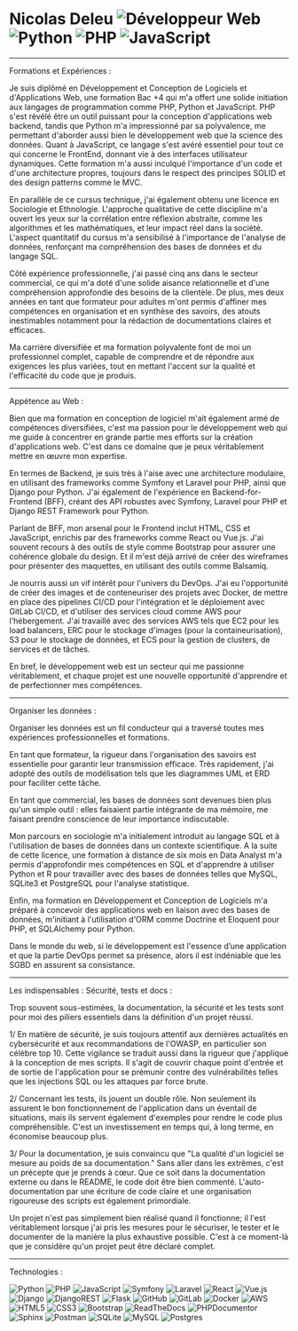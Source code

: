 # Nicolas Deleu ![Développeur Web](https://img.shields.io/badge/Développeur_Web-2C2F33?style=for-the-badge&logo=dev.to&logoColor=white) ![Python](https://img.shields.io/badge/-Python-3776AB?style=for-the-badge&logo=python&logoColor=white) ![PHP](https://img.shields.io/badge/-PHP-777BB4?style=for-the-badge&logo=php&logoColor=white) ![JavaScript](https://img.shields.io/badge/-JavaScript-F7DF1E?style=for-the-badge&logo=javascript&logoColor=black)

___________________________________________________________________________________________________________________________________________________

Formations et Expériences :

Je suis diplômé en Développement et Conception de Logiciels et d'Applications Web, une formation Bac +4 qui m'a offert une solide initiation aux langages de programmation comme PHP, Python et JavaScript. PHP s'est révélé être un outil puissant pour la conception d'applications web backend, tandis que Python m'a impressionné par sa polyvalence, me permettant d'aborder aussi bien le développement web que la science des données. Quant à JavaScript, ce langage s'est avéré essentiel pour tout ce qui concerne le FrontEnd, donnant vie à des interfaces utilisateur dynamiques. Cette formation m'a aussi inculqué l'importance d'un code et d'une architecture propres, toujours dans le respect des principes SOLID et des design patterns comme le MVC.

En parallèle de ce cursus technique, j'ai également obtenu une licence en Sociologie et Ethnologie. L'approche qualitative de cette discipline m'a ouvert les yeux sur la corrélation entre réflexion abstraite, comme les algorithmes et les mathématiques, et leur impact réel dans la société. L'aspect quantitatif du cursus m'a sensibilisé à l'importance de l'analyse de données, renforçant ma compréhension des bases de données et du langage SQL.

Côté expérience professionnelle, j'ai passé cinq ans dans le secteur commercial, ce qui m'a doté d'une solide aisance relationnelle et d'une compréhension approfondie des besoins de la clientèle. De plus, mes deux années en tant que formateur pour adultes m'ont permis d'affiner mes compétences en organisation et en synthèse des savoirs, des atouts inestimables notamment pour la rédaction de documentations claires et efficaces.

Ma carrière diversifiée et ma formation polyvalente font de moi un professionnel complet, capable de comprendre et de répondre aux exigences les plus variées, tout en mettant l'accent sur la qualité et l'efficacité du code que je produis.

___________________________________________________________________________________________________________________________________________________

Appétence au Web :

Bien que ma formation en conception de logiciel m'ait également armé de compétences diversifiées, c'est ma passion pour le développement web qui me guide à concentrer en grande partie mes efforts sur la création d'applications web. C'est dans ce domaine que je peux véritablement mettre en œuvre mon expertise.

En termes de Backend, je suis très à l'aise avec une architecture modulaire, en utilisant des frameworks comme Symfony et Laravel pour PHP, ainsi que Django pour Python. J'ai également de l'expérience en Backend-for-Frontend (BFF), créant des API robustes avec Symfony, Laravel pour PHP et Django REST Framework pour Python.

Parlant de BFF, mon arsenal pour le Frontend inclut HTML, CSS et JavaScript, enrichis par des frameworks comme React ou Vue.js. J'ai souvent recours à des outils de style comme Bootstrap pour assurer une cohérence globale du design. Et il m'est déjà arrivé de créer des wireframes pour présenter des maquettes, en utilisant des outils comme Balsamiq.

Je nourris aussi un vif intérêt pour l'univers du DevOps. J'ai eu l'opportunité de créer des images et de conteneuriser des projets avec Docker, de mettre en place des pipelines CI/CD pour l'intégration et le déploiement avec GitLab CI/CD, et d'utiliser des services cloud comme AWS pour l'hébergement. J'ai travaillé avec des services AWS tels que EC2 pour les load balancers, ERC pour le stockage d'images (pour la containeurisation), S3 pour le stockage de données, et ECS pour la gestion de clusters, de services et de tâches.

En bref, le développement web est un secteur qui me passionne véritablement, et chaque projet est une nouvelle opportunité d'apprendre et de perfectionner mes compétences.

___________________________________________________________________________________________________________________________________________________

Organiser les données :

Organiser les données est un fil conducteur qui a traversé toutes mes expériences professionnelles et formations.

En tant que formateur, la rigueur dans l'organisation des savoirs est essentielle pour garantir leur transmission efficace. Très rapidement, j'ai adopté des outils de modélisation tels que les diagrammes UML et ERD pour faciliter cette tâche.

En tant que commercial, les bases de données sont devenues bien plus qu'un simple outil : elles faisaient partie intégrante de ma mémoire, me faisant prendre conscience de leur importance indiscutable.

Mon parcours en sociologie m'a initialement introduit au langage SQL et à l'utilisation de bases de données dans un contexte scientifique. A la suite de cette licence, une formation à distance de six mois en Data Analyst m'a permis d'approfondir mes compétences en SQL et d'apprendre à utiliser Python et R pour travailler avec des bases de données telles que MySQL, SQLite3 et PostgreSQL pour l'analyse statistique.

Enfin, ma formation en Développement et Conception de Logiciels m'a préparé à concevoir des applications web en liaison avec des bases de données, m'initiant à l'utilisation d'ORM comme Doctrine et Eloquent pour PHP, et SQLAlchemy pour Python.

Dans le monde du web, si le développement est l'essence d’une application et que la partie DevOps permet sa présence, alors il est indéniable que les SGBD en assurent sa consistance.

___________________________________________________________________________________________________________________________________________________

Les indispensables : Sécurité, tests et docs :

Trop souvent sous-estimées, la documentation, la sécurité et les tests sont pour moi des piliers essentiels dans la définition d'un projet réussi.

1/ En matière de sécurité, je suis toujours attentif aux dernières actualités en cybersécurité et aux recommandations de l'OWASP, en particulier son célèbre top 10. Cette vigilance se traduit aussi dans la rigueur que j'applique à la conception de mes scripts. Il s'agit de couvrir chaque point d'entrée et de sortie de l'application pour se prémunir contre des vulnérabilités telles que les injections SQL ou les attaques par force brute.

2/ Concernant les tests, ils jouent un double rôle. Non seulement ils assurent le bon fonctionnement de l'application dans un éventail de situations, mais ils servent également d'exemples pour rendre le code plus compréhensible. C'est un investissement en temps qui, à long terme, en économise beaucoup plus.

3/ Pour la documentation, je suis convaincu que "La qualité d'un logiciel se mesure au poids de sa documentation." Sans aller dans les extrêmes, c'est un précepte que je prends à cœur. Que ce soit dans la documentation externe ou dans le README, le code doit être bien commenté. L'auto-documentation par une écriture de code claire et une organisation rigoureuse des scripts est également primordiale.

Un projet n'est pas simplement bien réalisé quand il fonctionne; il l'est véritablement lorsque j'ai pris les mesures pour le sécuriser, le tester et le documenter de la manière la plus exhaustive possible. C'est à ce moment-là que je considère qu'un projet peut être déclaré complet.

___________________________________________________________________________________________________________________________________________________

Technologies :

![Python](https://img.shields.io/badge/python-3670A0?style=for-the-badge&logo=python&logoColor=ffdd54)
![PHP](https://img.shields.io/badge/PHP-777BB4?style=for-the-badge&logo=php&logoColor=white)
![JavaScript](https://img.shields.io/badge/javascript-%23323330.svg?style=for-the-badge&logo=javascript&logoColor=%23F7DF1E)
![Symfony](https://img.shields.io/badge/Symfony-black?style=for-the-badge&logo=symfony&logoColor=white)
![Laravel](https://img.shields.io/badge/Laravel-FF2D20?style=for-the-badge&logo=laravel&logoColor=white)
![React](https://img.shields.io/badge/React-%2320232a.svg?style=for-the-badge&logo=react&logoColor=%2361DAFB)
![Vue.js](https://img.shields.io/badge/Vue.js-%2335495e.svg?style=for-the-badge&logo=vuedotjs&logoColor=%234FC08D)
![Django](https://img.shields.io/badge/django-%23092E20.svg?style=for-the-badge&logo=django&logoColor=white)
![DjangoREST](https://img.shields.io/badge/DJANGO-REST-ff1709?style=for-the-badge&logo=django&logoColor=white&color=ff1709&labelColor=gray)
![Flask](https://img.shields.io/badge/Flask-blue?style=for-the-badge&logo=flask)
![GitHub](https://img.shields.io/badge/GitHub-100000?style=for-the-badge&logo=github&logoColor=white)
![GitLab](https://img.shields.io/badge/GitLab-FCA121?style=for-the-badge&logo=gitlab&logoColor=white)
![Docker](https://img.shields.io/badge/Docker-2496ED?style=for-the-badge&logo=docker&logoColor=white)
![AWS](https://img.shields.io/badge/AWS-232F3E?style=for-the-badge&logo=amazon-aws&logoColor=white)
![HTML5](https://img.shields.io/badge/html5-%23E34F26.svg?style=for-the-badge&logo=html5&logoColor=white)
![CSS3](https://img.shields.io/badge/css3-%231572B6.svg?style=for-the-badge&logo=css3&logoColor=white)
![Bootstrap](https://img.shields.io/badge/bootstrap-%238511FA.svg?style=for-the-badge&logo=bootstrap&logoColor=white)
![ReadTheDocs](https://img.shields.io/badge/ReadTheDocs-8CA1AF?style=for-the-badge&logo=read-the-docs&logoColor=white)
![PHPDocumentor](https://img.shields.io/badge/PHPDocumentor-blue?style=for-the-badge)
![Sphinx](https://img.shields.io/badge/Sphinx-bd6231?style=for-the-badge&logo=sphinx&logoColor=white)
![Postman](https://img.shields.io/badge/Postman-FF6C37?style=for-the-badge&logo=postman&logoColor=white)
![SQLite](https://img.shields.io/badge/sqlite-%2307405e.svg?style=for-the-badge&logo=sqlite&logoColor=white)
![MySQL](https://img.shields.io/badge/mysql-%2300f.svg?style=for-the-badge&logo=mysql&logoColor=white)
![Postgres](https://img.shields.io/badge/postgres-%23316192.svg?style=for-the-badge&logo=postgresql&logoColor=white)
